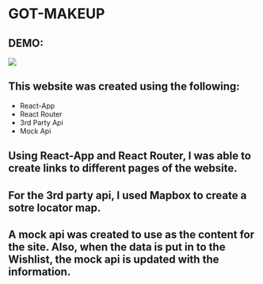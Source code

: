 # GOT-MAKEUP
## DEMO:
![](https://imgur.com/1GOvV05)
## This website was created using the following:
* React-App
* React Router 
* 3rd Party Api 
* Mock Api 

## Using React-App and React Router, I was able to create links to different pages of the website. 
## For the 3rd party api, I used Mapbox to create a sotre locator map. 
## A mock api was created to use as the content for the site. Also, when the data is put in to the Wishlist, the mock api is updated with the information.
